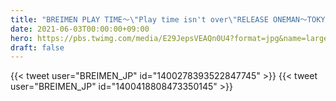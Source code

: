 ```yaml
---
title: "BREIMEN PLAY TIME〜\"Play time isn't over\"RELEASE ONEMAN〜TOKYO"
date: 2021-06-03T00:00:00+09:00
hero: https://pbs.twimg.com/media/E29JepsVEAQn0U4?format=jpg&name=large
draft: false
---
```


{{< tweet user="BREIMEN_JP" id="1400278393522847745" >}}
{{< tweet user="BREIMEN_JP" id="1400418808473350145" >}}
